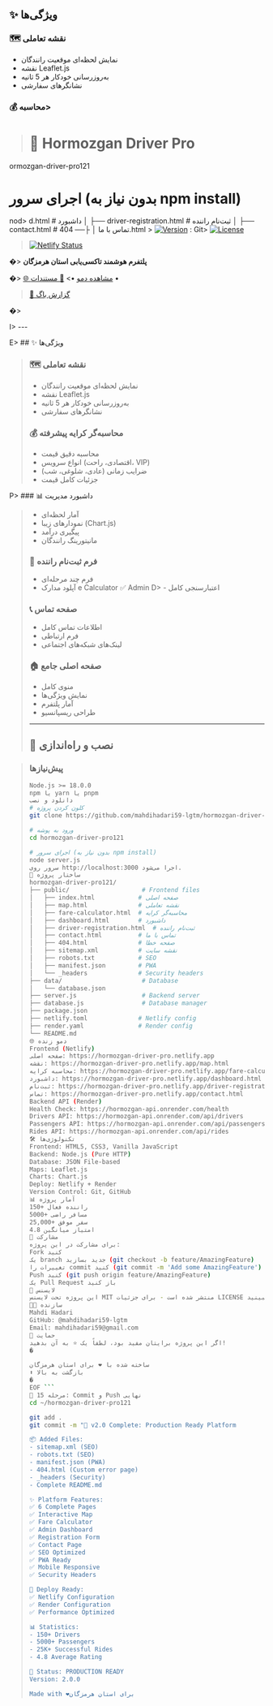 ## ✨ ویژگی‌ها

### 🗺️ نقشه تعاملی
- نمایش لحظه‌ای موقعیت رانندگان
- نقشه Leaflet.js
- به‌روزرسانی خودکار هر 5 ثانیه
- نشانگرهای سفارشی

### 💰 محاسبه‌> <div align="center">
>
> # 🚕 Hormozgan Driver Pro
ormozgan-driver-pro121

# اجرای سرور (بدون نیاز به npm install)
nod>
d.html        # داشبورد
│   ├── driver-registration.html  # ثبت‌نام راننده
│   ├── contact.html          # تماس با ما
│   ├── 404.html     > [![Version](https://img.shields.io/badge/version-2.0.0-blue.svg)](https://github.com/mahdihadari59-lgtm/hormozgan-driver-pro121)
: Git> [![License](https://img.shields.io/badge/license-MIT-green.svg)](LICENSE)
> [![Netlify Status](https://api.netlify.com/api/v1/badges/YOUR-BADGE-ID/deploy-status)](https://app.netlify.com/sites/hormozgan-driver-pro/deploys)
>
�> **پلتفرم هوشمند تاکسی‌یابی استان هرمزگان**
>
�> [🌐 مشاهده دمو](https://hormozgan-driver-pro.netlify.app) •> [📖 مستندات](https://github.com/mahdihadari59-lgtm/hormozgan-driver-pro121/wiki) •
> [🐛 گزارش باگ](https://github.com/mahdihadari59-lgtm/hormozgan-driver-pro121/issues)
>
�> </div>
>
I> ---
>
E> ## ✨ ویژگی‌ها
>
> ### 🗺️ نقشه تعاملی
> - نمایش لحظه‌ای موقعیت رانندگان
> - نقشه Leaflet.js
> - به‌روزرسانی خودکار هر 5 ثانیه
> - نشانگرهای سفارشی
>
> ### 💰 محاسبه‌گر کرایه پیشرفته
> - محاسبه دقیق قیمت
> - انواع سرویس (اقتصادی، راحت، VIP)
> - ضرایب زمانی (عادی، شلوغی، شب)
> - جزئیات کامل قیمت
>
P> ### 📊 داشبورد مدیریت
> - آمار لحظه‌ای
> - نمودارهای زیبا (Chart.js)
> - پیگیری درآمد
> - مانیتورینگ رانندگان
>
> ### 📝 فرم ثبت‌نام راننده
> - فرم چند مرحله‌ای
> - آپلود مدارک
e Calculator
✅ Admin D> - اعتبارسنجی کامل
>
> ### 📞 صفحه تماس
> - اطلاعات تماس کامل
> - فرم ارتباطی
> - لینک‌های شبکه‌های اجتماعی
>
> ### 🏠 صفحه اصلی جامع
> - منوی کامل
> - نمایش ویژگی‌ها
> - آمار پلتفرم
> - طراحی ریسپانسیو
>
> ---
>
> ## 🚀 نصب و راه‌اندازی
>

> ### پیش‌نیازها
> ```bash
> Node.js >= 18.0.0
> npm یا yarn یا pnpm
> دانلود و نصب
> # کلون کردن پروژه
> git clone https://github.com/mahdihadari59-lgtm/hormozgan-driver-pro121.git
>
> # ورود به پوشه
> cd hormozgan-driver-pro121
>
> # اجرای سرور (بدون نیاز به npm install)
> node server.js
> سرور روی http://localhost:3000 اجرا می‌شود.
> 📁 ساختار پروژه
> hormozgan-driver-pro121/
> ├── public/                    # Frontend files
> │   ├── index.html            # صفحه اصلی
> │   ├── map.html              # نقشه تعاملی
> │   ├── fare-calculator.html  # محاسبه‌گر کرایه
> │   ├── dashboard.html        # داشبورد
> │   ├── driver-registration.html  # ثبت‌نام راننده
> │   ├── contact.html          # تماس با ما
> │   ├── 404.html              # صفحه خطا
> │   ├── sitemap.xml           # نقشه سایت
> │   ├── robots.txt            # SEO
> │   ├── manifest.json         # PWA
> │   └── _headers              # Security headers
> ├── data/                      # Database
> │   └── database.json
> ├── server.js                  # Backend server
> ├── database.js                # Database manager
> ├── package.json
> ├── netlify.toml              # Netlify config
> ├── render.yaml               # Render config
> └── README.md
> 🌐 دمو زنده
> Frontend (Netlify)
> صفحه اصلی: https://hormozgan-driver-pro.netlify.app
> نقشه: https://hormozgan-driver-pro.netlify.app/map.html
> محاسبه کرایه: https://hormozgan-driver-pro.netlify.app/fare-calculator.html
> داشبورد: https://hormozgan-driver-pro.netlify.app/dashboard.html
> ثبت‌نام: https://hormozgan-driver-pro.netlify.app/driver-registration.html
> تماس: https://hormozgan-driver-pro.netlify.app/contact.html
> Backend API (Render)
> Health Check: https://hormozgan-api.onrender.com/health
> Drivers API: https://hormozgan-api.onrender.com/api/drivers
> Passengers API: https://hormozgan-api.onrender.com/api/passengers
> Rides API: https://hormozgan-api.onrender.com/api/rides
> 🛠️ تکنولوژی‌ها
> Frontend: HTML5, CSS3, Vanilla JavaScript
> Backend: Node.js (Pure HTTP)
> Database: JSON File-based
> Maps: Leaflet.js
> Charts: Chart.js
> Deploy: Netlify + Render
> Version Control: Git, GitHub
> 📊 آمار پروژه
> 150+ راننده فعال
> 5000+ مسافر راضی
> 25,000+ سفر موفق
> 4.8 امتیاز میانگین
> 🤝 مشارکت
> برای مشارکت در این پروژه:
> Fork کنید
> یک branch جدید بسازید (git checkout -b feature/AmazingFeature)
> تغییرات را commit کنید (git commit -m 'Add some AmazingFeature')
> Push کنید (git push origin feature/AmazingFeature)
> یک Pull Request باز کنید
> 📝 لایسنس
> این پروژه تحت لایسنس MIT منتشر شده است - برای جزئیات LICENSE را ببینید.
> 👨‍💻 سازنده
> Mahdi Hadari
> GitHub: @mahdihadari59-lgtm
> Email: mahdihadari59@gmail.com
> 🌟 حمایت
> اگر این پروژه برایتان مفید بود، لطفاً یک ⭐ به آن بدهید!
> �
>
> ساخته شده با ❤️ برای استان هرمزگان
> ⬆ بازگشت به بالا
> �
> EOF ```
> 🎊 مرحله 15: Commit و Push نهایی
> cd ~/hormozgan-driver-pro121
>
> git add .
> git commit -m "🎉 v2.0 Complete: Production Ready Platform
>
> 📦 Added Files:
> - sitemap.xml (SEO)
> - robots.txt (SEO)
> - manifest.json (PWA)
> - 404.html (Custom error page)
> - _headers (Security)
> - Complete README.md
>
> ✨ Platform Features:
> ✅ 6 Complete Pages
> ✅ Interactive Map
> ✅ Fare Calculator
> ✅ Admin Dashboard
> ✅ Registration Form
> ✅ Contact Page
> ✅ SEO Optimized
> ✅ PWA Ready
> ✅ Mobile Responsive
> ✅ Security Headers
>
> 🚀 Deploy Ready:
> ✅ Netlify Configuration
> ✅ Render Configuration
> ✅ Performance Optimized
>
> 📊 Statistics:
> - 150+ Drivers
> - 5000+ Passengers
> - 25K+ Successful Rides
> - 4.8 Average Rating
>
> 🎯 Status: PRODUCTION READY
> Version: 2.0.0
>
> Made with ❤️برای استان هرمزگان
> 
